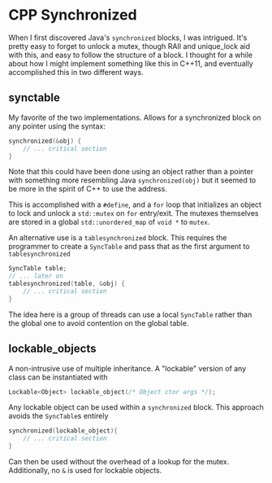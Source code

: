 CPP Synchronized
================

When I first discovered Java's `synchronized` blocks, I was intrigued.  It's
pretty easy to forget to unlock a mutex, though RAII and unique_lock aid with
this, and easy to follow the structure of a block.  I thought for a while about
how I might implement something like this in C++11, and eventually accomplished
this in two different ways.

synctable
---------
My favorite of the two implementations.  Allows for a synchronized block on
any pointer using the syntax:

```c++
synchronized(&obj) {
    // ... critical section
}
```

Note that this could have been done using an object rather than a pointer with
something more resembling Java `synchronized(obj)` but it seemed to be more in
the spirit of C++ to use the address.

This is accomplished with a `#define`, and a `for` loop that initializes an
object to lock and unlock a `std::mutex` on `for` entry/exit.  The mutexes
themselves are stored in a global `std::unordered_map` of
`void *` to `mutex`.

An alternative use is a `tablesynchronized` block.  This requires the
programmer to create a `SyncTable` and pass that as the first argument to
`tablesynchronized`

```c++
SyncTable table;
// ... later on
tablesynchronized(table, &obj) {
    // ... critical section
}
```

The idea here is a group of threads can use a local `SyncTable` rather than
the global one to avoid contention on the global table.


lockable_objects
----------------
A non-intrusive use of multiple inheritance.  A "lockable" version of any class
can be instantiated with

```c++
Lockable<Object> lockable_object(/* Object ctor args */);
```

Any lockable object can be used within a `synchronized` block.  This approach
avoids the `SyncTable`s entirely

```c++
synchronized(lockable_object){
    // ... critical section
}
```

Can then be used without the overhead of a lookup for the mutex.  Additionally,
no `&` is used for lockable objects.
